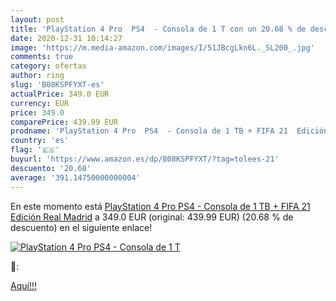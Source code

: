 ```yaml
---
layout: post
title: 'PlayStation 4 Pro  PS4  - Consola de 1 T con un 20.68 % de descuento'
date: 2020-12-31 10:14:27
image: 'https://m.media-amazon.com/images/I/51JBcgLkn6L._SL200_.jpg'
comments: true
category: ofertas
author: ring
slug: 'B08KSPFYXT-es'
actualPrice: 349.0 EUR
currency: EUR
price: 349.0
comparePrice: 439.99 EUR
prodname: 'PlayStation 4 Pro  PS4  - Consola de 1 TB + FIFA 21  Edición Real Madrid'
country: 'es'
flag: '🇪🇸'
buyurl: 'https://www.amazon.es/dp/B08KSPFYXT/?tag=tolees-21'
descuento: '20.68'
average: '391.14750000000004'
---
```


En este momento está [PlayStation 4 Pro  PS4  - Consola de 1 TB + FIFA 21  Edición Real Madrid](https://www.amazon.es/dp/B08KSPFYXT/?tag=tolees-21) a 349.0 EUR (original: 439.99 EUR) (20.68 %  de descuento) en el siguiente enlace!

[![PlayStation 4 Pro  PS4  - Consola de 1 T](https://m.media-amazon.com/images/I/51JBcgLkn6L._SL200_.jpg)](https://www.amazon.es/dp/B08KSPFYXT/?tag=tolees-21)

🔎:


[Aquí!!!](https://www.amazon.es/dp/B08KSPFYXT/?tag=tolees-21)
